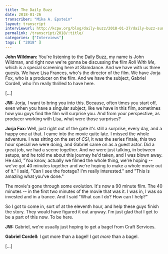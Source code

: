 ```yaml
---
title: The Daily Buzz
date: 2018-01-26
transcriber: "Mika A. Epstein"
layout: transcript
interviewurl: http://kcpw.org/blog/daily-buzz/2018-01-27/daily-buzz-sundance-day-8-1-26-18/
permalink: /transcript/2018/:title/
categories: ["Interviews"]
tags: [ "2018" ]
---
```


**John Wildman:** You're listening to the Daily Buzz, my name is John Wildman, and right now we're gonna be discussing the film _Roll With Me_, which is a special screening here at Slamdance. And we have with us three guests. We have Lisa Frances, who's the director of the film. We have Jorja Fox, who is a producer on the film. And we have the subject, Gabriel Cordell, who I'm really thrilled to have here.

[...]

**JW:** Jorja, I want to bring you into this. Because, often times you start off, even when you have a singular subject, like we have in this film, sometimes how you guys find the film will surprise you. And from your perspective, as producer working with Lisa, what were those surprises?

**Jorja Fox:** Well, just right out of the gate it's still a surprise, every day, and a happy one at that. I came into the movie quite late. I missed the whole adventure. I was sitting on the set of _CSI_, it was the series finale, this two hour special we were doing, and Gabriel came on as a guest actor. Did a great job, we had a scene together. And we were just talking, in between setups, and he told me about this journey he'd taken, and I was blown away. He said, "You know, actually we filmed the whole thing, we're hoping -- we've got 40 minutes together and we're hoping to make a whole movie out of it." I said, "Can I see the footage? I'm really interested." and "This is amazing what you've done."

The movie's gone through some evolution. It's now a 90 minute film. The 40 minutes -- in the first two minutes of the movie that was it. I was in, I was so invested and in a trance. And I said "What can I do? How can I help?"

So I got to come in, sort of at the eleventh hour, and help these guys finish the story. They would have figured it out anyway. I'm just glad that I get to be a part of this now. To be here.

**JW:** Gabriel, we're usually just hoping to get a bagel from Craft Services.

**Gabriel Cordell:** I got more than a bagel! I got _more_ than a bagel.

[...]
